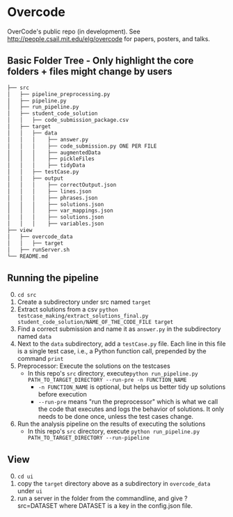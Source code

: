 # Overcode
OverCode's public repo (in development). See http://people.csail.mit.edu/elg/overcode for papers, posters, and talks.

## Basic Folder Tree - Only highlight the core folders + files might change by users
```bash
├── src
│   ├── pipeline_preprocessing.py
│   ├── pipeline.py
│   ├── run_pipeline.py
│   ├── student_code_solution
│   │   ├── code_submission_package.csv
│   ├── target
│   │   ├── data
│   │   │    ├── answer.py
│   │   │    ├── code_submission.py ONE PER FILE
│   │   │    ├── augmentedData
│   │   │    ├── pickleFiles
│   │   │    ├── tidyData
│   │   ├── testCase.py
│   │   ├── output
│   │   │    ├── correctOutput.json
│   │   │    ├── lines.json
│   │   │    ├── phrases.json
│   │   │    ├── solutions.json
│   │   │    ├── var_mappings.json
│   │   │    ├── solutions.json
│   │   │    ├── variables.json
├── view
│   ├── overcode_data
│   │   ├── target
│   ├── runServer.sh
└── README.md
```


## Running the pipeline
0. ```cd src```
1. Create a subdirectory under src named `target`
2. Extract solutions from a csv
```python testcase_making/extract_solutions_final.py student_code_solution/NAME_OF_THE_CODE_FILE target```
3. Find a correct submission and name it as `answer.py` in the subdirectory named `data`
4. Next to the `data` subdirectory, add a `testCase.py` file. Each line in this file is a single test case, i.e., a Python function call, prepended by the command `print`
5. Preprocessor: Execute the solutions on the testcases
    * In this repo's `src` directory, execute```python run_pipeline.py PATH_TO_TARGET_DIRECTORY --run-pre -n FUNCTION_NAME```
       * `-n FUNCTION_NAME` is optional, but helps us better tidy up solutions before execution
       * `--run-pre` means "run the preprocessor" which is what we call the code that executes and logs the behavior of solutions. It only needs to be done once, unless the test cases change.
6. Run the analysis pipeline on the results of executing the solutions
    * In this repo's `src` directory, execute ```python run_pipeline.py PATH_TO_TARGET_DIRECTORY --run-pipeline```

## View
0. ```cd ui```
1. copy the `target` directory above as a subdirectory in `overcode_data` under `ui`
2. run a server in the folder from the commandline, and give ?src=DATASET where DATASET is a key in the config.json file.
